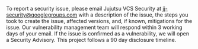 To report a security issue, please
email Jujutsu VCS Security at <jj-security@googlegroups.com>
with a description of the issue, the steps you took to create the issue,
affected versions, and, if known, mitigations for the issue. Our vulnerability
management team will respond within 3 working days of your email. If the issue
is confirmed as a vulnerability, we will open a Security Advisory. This project
follows a 90 day disclosure timeline.
